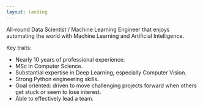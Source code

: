 ```yaml
---
layout: landing
---
```

All-round Data Scientist / Machine Learning Engineer that enjoys automating the world with Machine Learning and Artificial Intelligence.

Key traits:
- Nearly 10 years of professional experience.
- MSc in Computer Science.
- Substantial expertise in Deep Learning, especially Computer Vision.
- Strong Python engineering skills.
- Goal oriented: driven to move challenging projects forward when others get stuck or seem to lose interest.
- Able to effectively lead a team.

